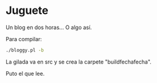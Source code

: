 # Juguete

Un blog en dos horas... O algo así.

Para compilar:

```bash
./bloggy.pl -b
```

La gilada va en src y se crea la carpete "buildfechafecha".


Puto el que lee.
